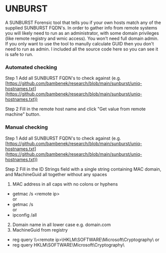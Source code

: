 # UNBURST

A SUNBURST Forensic tool that tells you if your own hosts match any of the supplied SUNBURST FQDN's.
In order to gather info from remote systems you will likely need to run as an administrator, with some domain privileges (like remote registry and wmic access).  You won't need full domain admin.
<br>If you only want to use the tool to manully calculate GUID then you don't need to run as admin. I included all the source code here so you can see it is safe to run.

### Automated checking
Step 1
Add all SUNBURST FQDN's to check against (e.g. [https://github.com/bambenek/research/blob/main/sunburst/uniq-hostnames.txt](https://github.com/bambenek/research/blob/main/sunburst/uniq-hostnames.txt))

Step 2
Fill in the remote host name and click "Get value from remote machine" button. 

### Manual checking
Step 1
Add all SUNBURST FQDN's to check against (e.g. [https://github.com/bambenek/research/blob/main/sunburst/uniq-hostnames.txt](https://github.com/bambenek/research/blob/main/sunburst/uniq-hostnames.txt))

Step 2
Fill in the ID Strings field with a single string containing MAC domain, and MachineGuid all together without any spaces

1. MAC address in all caps with no colons or hyphens
  - getmac /s \<remote ip\>
  <br>or
  - getmac /s
  <br>or
  - ipconfig /all
2. Domain name in all lower case e.g. domain.com
3. MachineGuid from registry
  - reg query \\\\\<remote ip\>\\HKLM\SOFTWARE\\Microsoft\\Cryptography\\
  or
  - reg query HKLM\\SOFTWARE\\Microsoft\\Cryptography\\
